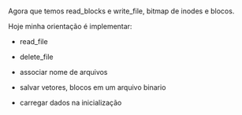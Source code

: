 # 

Agora que temos read_blocks e write_file, bitmap de inodes e blocos.

Hoje minha orientação é implementar:

- read_file

- delete_file

- associar nome de arquivos

- salvar vetores, blocos em um arquivo binario

- carregar dados na inicialização


